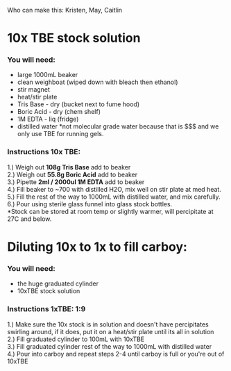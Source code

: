 Who can make this: Kristen, May, Caitlin

# 10x TBE stock solution
### You will need:
- large 1000mL beaker  
- clean weighboat (wiped down with bleach then ethanol)
- stir magnet
- heat/stir plate
- Tris Base - dry (bucket next to fume hood)  
- Boric Acid - dry (chem shelf)  
- 1M EDTA - liq (fridge)
- distilled water *not molecular grade water because that is $$$ and we only use TBE for running gels.
  
### Instructions 10x TBE:
1.) Weigh out **108g Tris Base** add to beaker  
2.) Weigh out **55.8g Boric Acid** add to beaker  
3.) Pipette **2ml / 2000ul 1M EDTA** add to beaker   
4.) Fill beaker to ~700 with distilled H2O, mix well on stir plate at med heat.  
5.) Fill the rest of the way to 1000mL with distilled water, and mix carefully.  
6.) Pour using sterile glass funnel into glass stock bottles.  
*Stock can be stored at room temp or slightly warmer, will percipitate at 27C and below.

# Diluting 10x to 1x to fill carboy:
### You will need:
- the huge graduated cylinder
- 10xTBE stock solution

### Instructions 1xTBE: 1:9 
1.) Make sure the 10x stock is in solution and doesn't have percipitates swirling around, if it does, put it on a heat/stir plate until its all in solution  
2.) Fill graduated cylinder to 100mL with 10xTBE  
3.) Fill graduated cylinder rest of the way to 1000mL with distilled water   
4.) Pour into carboy and repeat steps 2-4 until carboy is full or you're out of 10xTBE  

